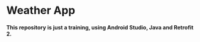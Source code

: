 # Weather App
#### This repository is just a training, using Android Studio, Java and Retrofit 2.
<br>

